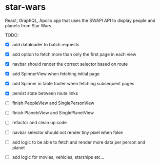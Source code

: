 # star-wars
React, GraphQL, Apollo app that uses the SWAPI API to display people and planets from Star Wars. 

TODO:
- [x] add dataloader to batch requests
- [x] add option to fetch more than only the first page in each view
- [x] navbar should render the correct selector based on route
- [x] add SpinnerView when fetching initial page
- [x] add Spinner in table footer when fetching subsequent pages
- [x] persist state between route links
- [ ] finish PeopleView and SinglePersonView
- [ ] finish PlanetsView and SinglePlanetView
- [ ] refactor and clean up code
- [ ] navbar selector should not render tiny pixel when false
- [ ] add logic to be able to fetch and render more data per person and planet
- [ ] add logic for movies, vehicles, starships etc...

